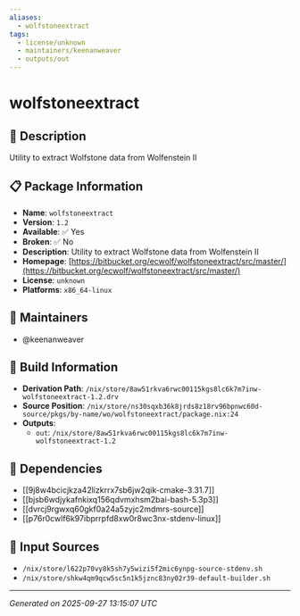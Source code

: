 ```yaml
---
aliases:
  - wolfstoneextract
tags:
  - license/unknown
  - maintainers/keenanweaver
  - outputs/out
---
```


# wolfstoneextract

## 📝 Description

Utility to extract Wolfstone data from Wolfenstein II

## 📋 Package Information

- **Name**: `wolfstoneextract`
- **Version**: `1.2`
- **Available**: ✅ Yes
- **Broken**: ✅ No
- **Description**: Utility to extract Wolfstone data from Wolfenstein II
- **Homepage**: [https://bitbucket.org/ecwolf/wolfstoneextract/src/master/](https://bitbucket.org/ecwolf/wolfstoneextract/src/master/)
- **License**: `unknown`
- **Platforms**: `x86_64-linux`
## 👥 Maintainers

- @keenanweaver


## 🔧 Build Information

- **Derivation Path**: `/nix/store/8aw51rkva6rwc00115kgs8lc6k7m7inw-wolfstoneextract-1.2.drv`
- **Source Position**: `/nix/store/ns30sqxb36k8jrds8z18rv96bpnwc60d-source/pkgs/by-name/wo/wolfstoneextract/package.nix:24`
- **Outputs**:
  - `out`:  `/nix/store/8aw51rkva6rwc00115kgs8lc6k7m7inw-wolfstoneextract-1.2`

## 🔗 Dependencies

- [[9j8w4bcicjkza42lizkrrx7sb6jw2qik-cmake-3.31.7]]
- [[bjsb6wdjykafnkixq156qdvmxhsm2bai-bash-5.3p3]]
- [[dvrcj9rgwxq60gkf0a24a5zyjc2mdmrs-source]]
- [[p76r0cwlf6k97ibprrpfd8xw0r8wc3nx-stdenv-linux]]

## 📁 Input Sources

- `/nix/store/l622p70vy8k5sh7y5wizi5f2mic6ynpg-source-stdenv.sh`
- `/nix/store/shkw4qm9qcw5sc5n1k5jznc83ny02r39-default-builder.sh`

---
*Generated on 2025-09-27 13:15:07 UTC*
